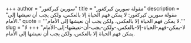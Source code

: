 +++
author = "سورين كيركغور"
title = "مقولة سورين كيركغور"
description = "مقولة سورين كيركغور: لا يمكن فهم الحياة إلا بالعكس، ولكن يجب أن نعيشها إلى الأمام."
quote = '''لا يمكن فهم الحياة إلا بالعكس، ولكن يجب أن نعيشها إلى الأمام.'''
slug = "لا-يمكن-فهم-الحياة-إلا-بالعكس،-ولكن-يجب-أن-نعيشها-إلى-الأمام"
+++
لا يمكن فهم الحياة إلا بالعكس، ولكن يجب أن نعيشها إلى الأمام.
